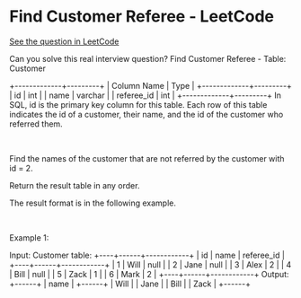 # Find Customer Referee - LeetCode
[See the question in LeetCode](https://leetcode.com/problems/find-customer-referee/submissions/1632908816/?envType=study-plan-v2&envId=top-sql-50)

Can you solve this real interview question? Find Customer Referee - Table: Customer


+-------------+---------+
| Column Name | Type    |
+-------------+---------+
| id          | int     |
| name        | varchar |
| referee_id  | int     |
+-------------+---------+
In SQL, id is the primary key column for this table.
Each row of this table indicates the id of a customer, their name, and the id of the customer who referred them.


 

Find the names of the customer that are not referred by the customer with id = 2.

Return the result table in any order.

The result format is in the following example.

 

Example 1:


Input: 
Customer table:
+----+------+------------+
| id | name | referee_id |
+----+------+------------+
| 1  | Will | null       |
| 2  | Jane | null       |
| 3  | Alex | 2          |
| 4  | Bill | null       |
| 5  | Zack | 1          |
| 6  | Mark | 2          |
+----+------+------------+
Output: 
+------+
| name |
+------+
| Will |
| Jane |
| Bill |
| Zack |
+------+


